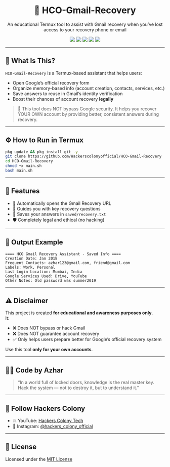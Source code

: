 <h1 align="center">🔐 HCO-Gmail-Recovery</h1>
<p align="center">An educational Termux tool to assist with Gmail recovery when you’ve lost access to your recovery phone or email</p>

<p align="center">
  <img src="https://img.shields.io/github/license/Hackerscolonyofficial/HCO-Gmail-Recovery?style=for-the-badge">
  <img src="https://img.shields.io/github/stars/Hackerscolonyofficial/HCO-Gmail-Recovery?style=for-the-badge">
  <img src="https://img.shields.io/github/forks/Hackerscolonyofficial/HCO-Gmail-Recovery?style=for-the-badge">
  <img src="https://img.shields.io/badge/Made%20for-Termux-green?style=for-the-badge">
  <img src="https://img.shields.io/badge/Use-Ethically-red?style=for-the-badge">
</p>

---

## 📘 What Is This?
`HCO-Gmail-Recovery` is a Termux-based assistant that helps users:
- Open Google’s official recovery form
- Organize memory-based info (account creation, contacts, services, etc.)
- Save answers to reuse in Gmail’s identity verification
- Boost their chances of account recovery **legally**

> 🧠 This tool does NOT bypass Google security. It helps you recover YOUR OWN account by providing better, consistent answers during recovery.

---

## ⚙️ How to Run in Termux

```bash
pkg update && pkg install git -y
git clone https://github.com/Hackerscolonyofficial/HCO-Gmail-Recovery
cd HCO-Gmail-Recovery
chmod +x main.sh
bash main.sh
```

---

## 🧾 Features
- 🔗 Automatically opens the Gmail Recovery URL
- 🧠 Guides you with key recovery questions
- 💾 Saves your answers in `saved/recovery.txt`
- 🛡️ Completely legal and ethical (no hacking)

---

## 📁 Output Example

```text
==== HCO Gmail Recovery Assistant - Saved Info ====
Creation Date: Jan 2018
Frequent Contacts: azhar123@gmail.com, friend@gmail.com
Labels: Work, Personal
Last Login Location: Mumbai, India
Google Services Used: Drive, YouTube
Other Notes: Old password was summer2019
```

---

## ⚠️ Disclaimer

This project is created **for educational and awareness purposes only**.  
It:
- ❌ Does NOT bypass or hack Gmail
- ❌ Does NOT guarantee account recovery
- ✅ Only helps users prepare better for Google’s official recovery system

Use this tool **only for your own accounts**.

---

## 🧑‍💻 Code by Azhar
> “In a world full of locked doors, knowledge is the real master key.  
> Hack the system — not to destroy it, but to understand it.”

---

## 📢 Follow Hackers Colony
- 💥 YouTube: [Hackers Colony Tech](https://youtube.com/@hackers_colony_tech?si=pvdCWZggTIuGb0ya)
- 📸 Instagram: [@hackers_colony_official](https://instagram.com/hackers_colony_official)

---

## 🪪 License
Licensed under the [MIT License](LICENSE)